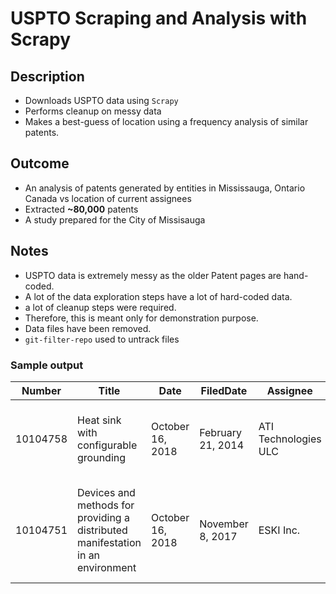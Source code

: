 # USPTO Scraping and Analysis with Scrapy
## Description
* Downloads USPTO data using `Scrapy`
* Performs cleanup on messy data
* Makes a best-guess of location using a frequency analysis of similar patents.

## Outcome
* An analysis of patents generated by entities in Mississauga, Ontario Canada vs location of current assignees
* Extracted __~80,000__ patents
* A study prepared for the City of Missisauga

## Notes
* USPTO data is extremely messy as the older Patent pages are hand-coded.
* A lot of the data exploration steps have a lot of hard-coded data.
* a lot of cleanup steps were required.
* Therefore, this is meant only for demonstration purpose.
* Data files have been removed.
* `git-filter-repo` used to untrack files

### Sample output

| Number 	| Title                                           	| Date 	| FiledDate 	| Assignee 	| Location 	| Class 	| Abstract   	|
|----------	|---------------------------------------------------------------------------------	|------------------	|-------------------	|----------------------	|----------	|--------------------------------------------------------------------------------------------------------------------------------------------------------------------------------------------------------------------------------------------------------------------------------------------------------------------------------------------------------------------------------------------------------------------------------------------------------------------------------------------------------------------------------------------------------------------------------------------------------------------------------	|---------------------------------------------------------------------------------------------------------------------------------------------------------------------------------------------------------------------------------------------------------------------------------------------------------------------------------------------------------------------------------------------------------------------------------------------------------------------------------------------------------------------------------------------------------------------------------------------------------------------------------------------------------------------------------------------------------------------------------------------------------------------------------------------------------------------------------------------------------------------------------------------------------------------------------------------------------------------------------------------------------------	|
| 10104758 	| Heat sink with configurable grounding	| October 16, 2018 	| February 21, 2014 	| ATI Technologies ULC 	| Markham  	| 1/1 H05K 1/0203 (20130101); H01L 23/36 (20130101); ... 	| [...]           	|
| 10104751 	| Devices and methods for providing a distributed manifestation in an environment 	| October 16, 2018 	| November 8, 2017  	| ESKI Inc.            	| Montreal 	| 1/1 H05B 37/029 (20130101); A63J 5/02 (20130101); A63J 25/00 (20130101); ...     	| [...] 	|


